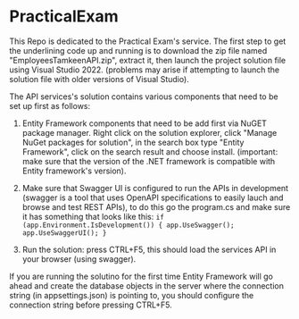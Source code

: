 # PracticalExam

This Repo is dedicated to the Practical Exam's service. The first step to get the underlining code up and running is to download the zip file named "EmployeesTamkeenAPI.zip", extract it, then launch the project solution file using Visual Studio 2022. (problems may arise if attempting to launch the solution file with older versions of Visual Studio).

The API services's solution contains various components that need to be set up first as follows:
1. Entity Framework components that need to be add first via NuGET package manager. Right click on the solution explorer, click "Manage NuGet packages for solution", in the search box type "Entity Framework", click on the search result and choose install. (important: make sure that the version of the .NET framework is compatible with Entity framework's version).

2. Make sure that Swagger UI is configured to run the APIs in development (swagger is a tool that uses OpenAPI specifications to easily lauch and browse and test REST APIs), to do this go the program.cs and make sure it has something that looks like this:
<code>if (app.Environment.IsDevelopment())
{
    app.UseSwagger();
    app.UseSwaggerUI();
}</code>

3. Run the solution: press CTRL+F5, this should load the services API in your browser (using swagger).

<hint>
    If you are running the solutino for the first time Entity Framework will go ahead and create the database objects in the server where the connection string (in appsettings.json) is pointing to, you should configure the connection string before pressing CTRL+F5. 
</hint>

